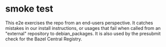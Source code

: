 # smoke test

This e2e exercises the repo from an end-users perspective.
It catches mistakes in our install instructions, or usages that fail when called from an "external" repository to debian_packages.
It is also used by the presubmit check for the Bazel Central Registry.
